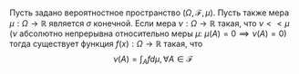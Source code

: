 Пусть задано вероятностное пространство $(\Omega, \mathcal{F}, \mu)$. Пусть также мера $\mu: \Omega \rightarrow \mathbb{R}$ является $\sigma$ конечной. Если мера $\nu: \Omega \rightarrow \mathbb{R}$ такая, что $\nu << \mu$ ($\nu$ абсолютно непрерывна относительно меры $\mu$: $\mu(A) = 0 \implies \nu(A) = 0$)
тогда существует функция $f(x): \Omega \rightarrow \mathbb{R}$  такая, что
$$
\nu(A) = \int_A f d\mu, \forall A \in \mathcal{F}
$$